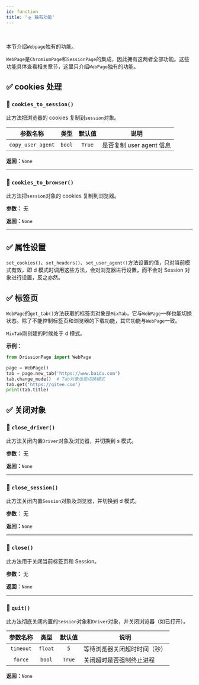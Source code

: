```yaml
---
id: function
title: '🛸 独有功能'
---
```


<div class="wwads-cn wwads-horizontal" data-id="317"></div><br/>

本节介绍`Webpage`独有的功能。

`WebPage`是`ChromiumPage`和`SessionPage`的集成，因此拥有这两者全部功能。这些功能具体查看相关章节，这里只介绍`WebPage`独有的功能。

## ✅️️ cookies 处理

### 📌 `cookies_to_session()`

此方法把浏览器的 cookies 复制到`session`对象。

|       参数名称        |   类型   |  默认值   | 说明                 |
|:-----------------:|:------:|:------:|--------------------|
| `copy_user_agent` | `bool` | `True` | 是否复制 user agent 信息 |

**返回：**`None`

---

### 📌 `cookies_to_browser()`

此方法把`session`对象的 cookies 复制到浏览器。

**参数：** 无

**返回：**`None`

---

## ✅️️ 属性设置

`set_cookies()`、`set_headers()`、`set_user_agent()`方法设置的值，只对当前模式有效，即 d 模式时调用这些方法，会对浏览器进行设置，而不会对
Session 对象进行设置，反之亦然。

## ✅️️ 标签页

`WebPage`的`get_tab()`方法获取的标签页对象是`MixTab`，它与`WebPage`一样也能切换状态。除了不能控制标签页和浏览器的下载功能，其它功能与`WebPage`一致。

`MixTab`刚创建的时候处于 d 模式。

**示例：**

```python
from DrissionPage import WebPage

page = WebPage()
tab = page.new_tab('https://www.baidu.com')
tab.change_mode()  # Tab对象也能切换模式
tab.get('https://gitee.com')
print(tab.title)
```

## ✅️️ 关闭对象

### 📌 `close_driver()`

此方法关闭内置`Driver`对象及浏览器，并切换到 s 模式。

**参数：** 无

**返回：**`None`

---

### 📌 `close_session()`

此方法关闭内置`Session`对象及浏览器，并切换到 d 模式。

**参数：** 无

**返回：**`None`

---

### 📌 `close()`

此方法用于关闭当前标签页和 Session。

**参数：** 无

**返回：**`None`

---

### 📌 `quit()`

此方法彻底关闭内置的`Session`对象和`Driver`对象，并关闭浏览器（如已打开）。

|   参数名称    |   类型    |   默认值   | 说明          |
|:---------:|:-------:|:-------:|-------------|
| `timeout` | `float` |   `5`   | 等待浏览器关闭超时时间（秒） |
|  `force`  | `bool`  | `True`  | 关闭超时是否强制终止进程  |

**返回：**`None`
